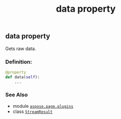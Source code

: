 ﻿---
title: data property
second_title: Aspose.Page for Python via .NET API References
description: 
type: docs
weight: 50
url: /python-net/aspose.page.plugins/streamresult/data/
is_root: false
---

## data property


Gets raw data.
### Definition:
```python
@property
def data(self):
    ...
```

### See Also
* module [`aspose.page.plugins`](../../)
* class [`StreamResult`](/page/python-net/aspose.page.plugins/streamresult)
